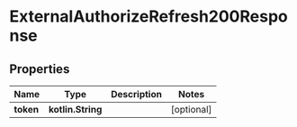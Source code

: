 
# ExternalAuthorizeRefresh200Response

## Properties
Name | Type | Description | Notes
------------ | ------------- | ------------- | -------------
**token** | **kotlin.String** |  |  [optional]



